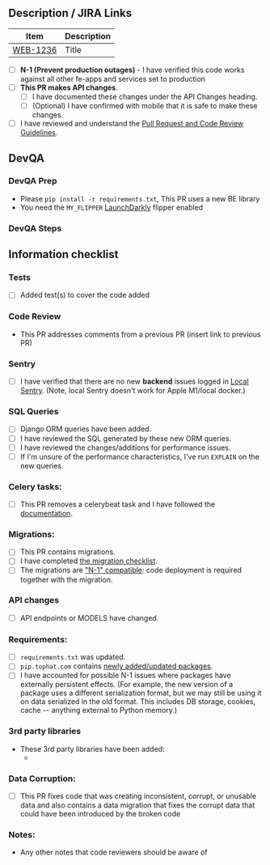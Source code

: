## Description / JIRA Links
Item         | Description
------------ | -------------
[WEB-1236](https://tophat.atlassian.net/browse/WEB-1236) | Title

<!--
Add an explanation of the changes introduced by this pull request.
This should both explain what the change is and why it is being done.
-->

- [ ] **N-1 (Prevent production outages)** - I have verified this code works against all other fe-apps and services set to production
- [ ] **This PR makes API changes**.
  - [ ] I have documented these changes under the API Changes heading.
  - [ ] (Optional) I have confirmed with mobile that it is safe to make these changes.
- [ ] I have reviewed and understand the [Pull Request and Code Review Guidelines](https://tophat.atlassian.net/wiki/spaces/TOP/pages/2791964908/Pull+Request+and+Code+Review+Guidelines).

## DevQA

### DevQA Prep
<!-- Delete items that do not apply. -->
- Please `pip install -r requirements.txt`, This PR uses a new BE library
- You need the `MY_FLIPPER` [LaunchDarkly](https://app.launchdarkly.com/default/test/features) flipper enabled

### DevQA Steps
<!-- Fill in steps to DevQA this PR here -->

## Information checklist
<!--
Delete items below that do not apply.
If no items in a given section apply, please delete the section header too.
*Delete section headers for empty sections!*
-->

### Tests
<!-- Delete items that do not apply. -->
- [ ] Added test(s) to cover the code added

### Code Review
- This PR addresses comments from a previous PR (insert link to previous PR)

### Sentry
- [ ] I have verified that there are no new **backend** issues logged in [Local Sentry](https://tophat.atlassian.net/wiki/spaces/TOP/pages/15796187/How+to+access+things+in+your+dev+env#Accessing-Sentry). (Note, local Sentry doesn't work for Apple M1/local docker.)

### SQL Queries
<!-- Delete items that do not apply. -->
- [ ] Django ORM queries have been added.
- [ ] I have reviewed the SQL generated by these new ORM queries.
- [ ] I have reviewed the changes/additions for performance issues.
- [ ] If I'm unsure of the performance characteristics, I've run `EXPLAIN` on the new queries. <!-- See the MySQL docs for info on using EXPLAIN:
http://dev.mysql.com/doc/refman/5.0/en/using-explain.html -->

### Celery tasks:
- [ ] This PR removes a celerybeat task and I have followed the [documentation](https://tophat.atlassian.net/wiki/spaces/TOP/pages/935100476/Disabling+beat+tasks).

### Migrations:
<!-- Delete items that do not apply. -->
- [ ] This PR contains migrations.
- [ ] I have completed [the migration checklist](https://tophat.atlassian.net/wiki/spaces/TOP/pages/1085636712/Migration+Testing).
- [ ] The migrations are ["N-1" compatible](https://tophat.atlassian.net/wiki/spaces/TOP/pages/15666089/N-1+Compatibility): code deployment is required together with the migration. <!-- Common causes: new, non-nullable columns without default values specified in the SQL schema; deleting columns when the previous code version has a Django model definition that still includes those columns; etc. See http://www.brunton-spall.co.uk/post/2014/05/06/database-migrations-done-right/ for some more information. -->

### API changes
<!-- Changes to the models (especially critical ones such as Question,
Course, etc.) can result in changes in the API. -->

<!-- Delete items that do not apply. -->
- [ ] API endpoints or MODELS have changed.

### Requirements:
<!-- Delete items that do not apply. -->
- [ ] `requirements.txt` was updated.
- [ ] `pip.tophat.com` contains [newly added/updated packages](https://tophat.atlassian.net/wiki/spaces/TOP/pages/15959402/Update+Pip+Tophat+Com+With+New+Requirements).
- [ ] I have accounted for possible N-1 issues where packages have externally persistent effects. (For example, the new version of a package uses a different serialization format, but we may still be using it on data serialized in the old format. This includes DB storage, cookies, cache -- anything external to Python memory.)

### 3rd party libraries
<!-- Delete items that do not apply. -->
- These 3rd party libraries have been added:
    + <!-- library -->

### Data Corruption:
<!-- Delete items that do not apply. -->
- [ ] This PR fixes code that was creating inconsistent, corrupt, or unusable data and also contains a data migration that fixes the corrupt data that could have been introduced by the broken code

### Notes:
- Any other notes that code reviewers should be aware of

<!-- IMPORTANT: For special notes for deployment, i.e.
special instructions that must be followed during a release,
you must file a Jira ticket under this PR's Epic with details
and assign it to Devops. Please talk with DevOps
about how to do this your first time.

DO NOT simply note the instructions in the PR,
it's not visible enough during a release. -->
